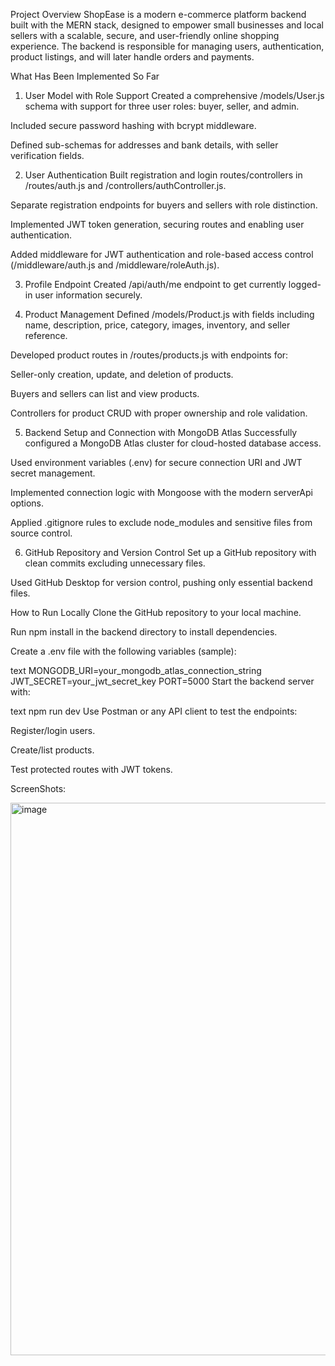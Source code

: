 Project Overview
ShopEase is a modern e-commerce platform backend built with the MERN stack, designed to empower small businesses and local sellers with a scalable, secure, and user-friendly online shopping experience. The backend is responsible for managing users, authentication, product listings, and will later handle orders and payments.

What Has Been Implemented So Far
1. User Model with Role Support
Created a comprehensive /models/User.js schema with support for three user roles: buyer, seller, and admin.

Included secure password hashing with bcrypt middleware.

Defined sub-schemas for addresses and bank details, with seller verification fields.

2. User Authentication
Built registration and login routes/controllers in /routes/auth.js and /controllers/authController.js.

Separate registration endpoints for buyers and sellers with role distinction.

Implemented JWT token generation, securing routes and enabling user authentication.

Added middleware for JWT authentication and role-based access control (/middleware/auth.js and /middleware/roleAuth.js).

3. Profile Endpoint
Created /api/auth/me endpoint to get currently logged-in user information securely.

4. Product Management
Defined /models/Product.js with fields including name, description, price, category, images, inventory, and seller reference.

Developed product routes in /routes/products.js with endpoints for:

Seller-only creation, update, and deletion of products.

Buyers and sellers can list and view products.

Controllers for product CRUD with proper ownership and role validation.

5. Backend Setup and Connection with MongoDB Atlas
Successfully configured a MongoDB Atlas cluster for cloud-hosted database access.

Used environment variables (.env) for secure connection URI and JWT secret management.

Implemented connection logic with Mongoose with the modern serverApi options.

Applied .gitignore rules to exclude node_modules and sensitive files from source control.

6. GitHub Repository and Version Control
Set up a GitHub repository with clean commits excluding unnecessary files.

Used GitHub Desktop for version control, pushing only essential backend files.

How to Run Locally
Clone the GitHub repository to your local machine.

Run npm install in the backend directory to install dependencies.

Create a .env file with the following variables (sample):

text
MONGODB_URI=your_mongodb_atlas_connection_string
JWT_SECRET=your_jwt_secret_key
PORT=5000
Start the backend server with:

text
npm run dev
Use Postman or any API client to test the endpoints:

Register/login users.

Create/list products.

Test protected routes with JWT tokens.


ScreenShots:

<img width="875" height="884" alt="image" src="https://github.com/user-attachments/assets/579d1941-4ab0-46f1-817e-9ab61f938847" />
